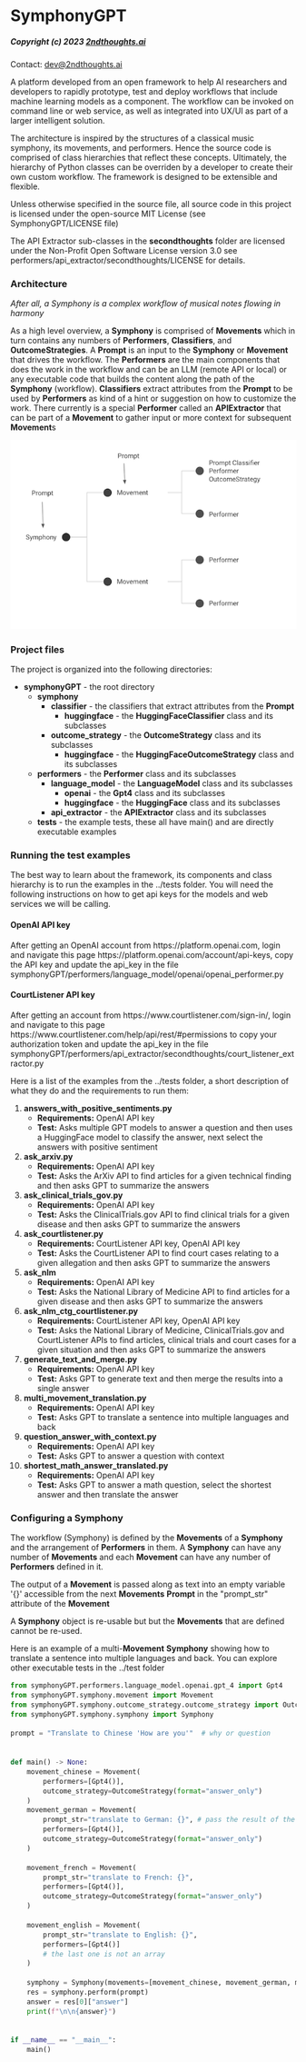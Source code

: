 # SymphonyGPT
##### Copyright (c) 2023 <a href=https://2ndthoughts.ai/>2ndthoughts.ai</a>
Contact: <a href=mailto:dev@2ndthoughts.ai>dev@2ndthoughts.ai</a>

<p>A platform developed from an open framework to help AI researchers and developers to rapidly prototype, test and
deploy workflows that include machine learning models as a component. The workflow can be invoked on command line or web service,
as well as integrated into UX/UI as part of a larger intelligent solution.</p>

<p>The architecture is inspired by the structures of a classical music symphony, its movements, and performers. Hence the
source code is comprised of class hierarchies that reflect these concepts. Ultimately, the hierarchy of Python classes can 
be overriden by a developer to create their own custom workflow. The framework is designed to be extensible and flexible.</p>

<p>Unless otherwise specified in the source file, all source code in this project is licensed under the open-source 
MIT License (see SymphonyGPT/LICENSE file)</p>

<p>The API Extractor sub-classes in the <b>secondthoughts</b> folder are licensed under the Non-Profit Open Software License 
version 3.0 see performers/api_extractor/secondthoughts/LICENSE for details.</p>

### Architecture
<p><i>After all, a Symphony is a complex workflow of musical notes flowing in harmony</i></p>
<p>As a high level overview, a <b>Symphony</b> is comprised of <b>Movements</b> which in turn contains any numbers of 
<b>Performers</b>, <b>Classifiers</b>, and <b>OutcomeStrategies</b>. A <b>Prompt</b> is an input to the <b>Symphony</b>
or <b>Movement</b> that drives the workflow. The <b>Performers</b> are the main components that
does the work in the workflow and can be an LLM (remote API or local) or any executable code that builds the content along 
the path of the <b>Symphony</b> (workflow).  <b>Classifiers</b> extract attributes from the <b>Prompt</b> to be used by
<b>Performers</b> as kind of a hint or suggestion on how to customize the work. There currently is a special <b>Performer</b>
called an <b>APIExtractor</b> that can be part of a <b>Movement</b> to gather input or more context for subsequent
<b>Movement</b>s</p>

![SymphonyGPT.png](images%2FSymphonyGPT.png)

### Project files
<p>The project is organized into the following directories:</p>

- <b>symphonyGPT</b> - the root directory
  - <b>symphony</b>
    - <b>classifier</b> - the classifiers that extract attributes from the <b>Prompt</b>
      - <b>huggingface</b> - the <b>HuggingFaceClassifier</b> class and its subclasses 
    - <b>outcome_strategy</b> - the <b>OutcomeStrategy</b> class and its subclasses
      - <b>huggingface</b> - the <b>HuggingFaceOutcomeStrategy</b> class and its subclasses
  - <b>performers</b> - the <b>Performer</b> class and its subclasses
    - <b>language_model</b> - the <b>LanguageModel</b> class and its subclasses
      - <b>openai</b> - the <b>Gpt4</b> class and its subclasses
      - <b>huggingface</b> - the <b>HuggingFace</b> class and its subclasses
    - <b>api_extractor</b> - the <b>APIExtractor</b> class and its subclasses
  - <b>tests</b> - the example tests, these all have main() and are directly executable examples

### Running the test examples
<p>The best way to learn about the framework, its components and class hierarchy is to run the examples in the 
../tests folder. You will need the following instructions on how to get api keys for the models and web services
we will be calling.</p>

#### OpenAI API key
<p>After getting an OpenAI account from https://platform.openai.com, login and navigate this page 
https://platform.openai.com/account/api-keys, copy the API key and update the api_key in the file 
symphonyGPT/performers/language_model/openai/openai_performer.py</p>

#### CourtListener API key
<p>After getting an account from https://www.courtlistener.com/sign-in/, login and navigate to this page
https://www.courtlistener.com/help/api/rest/#permissions to copy your authorization token and update the api_key in
the file symphonyGPT/performers/api_extractor/secondthoughts/court_listener_extractor.py</p>

<p>Here is a list of the examples from the ../tests folder, a short description of what they do and the requirements to 
run them:</p>

1. <b>answers_with_positive_sentiments.py</b>
    - <b>Requirements:</b> OpenAI API key
    - <b>Test:</b> Asks multiple GPT models to answer a question and then uses a HuggingFace model to classify the answer, next select the answers with positive sentiment
2. <b>ask_arxiv.py</b>
    - <b>Requirements:</b> OpenAI API key
    - <b>Test:</b> Asks the ArXiv API to find articles for a given technical finding and then asks GPT to summarize the answers
2. <b>ask_clinical_trials_gov.py</b>
    - <b>Requirements:</b> OpenAI API key
    - <b>Test:</b> Asks the ClinicalTrials.gov API to find clinical trials for a given disease and then asks GPT to summarize the answers
3. <b>ask_courtlistener.py</b>
    - <b>Requirements:</b> CourtListener API key, OpenAI API key
    - <b>Test:</b> Asks the CourtListener API to find court cases relating to a given allegation and then asks GPT to summarize the answers
4. <b>ask_nlm</b>
    - <b>Requirements:</b> OpenAI API key
    - <b>Test:</b> Asks the National Library of Medicine API to find articles for a given disease and then asks GPT to summarize the answers
5. <b>ask_nlm_ctg_courtlistener.py</b>
    - <b>Requirements:</b> CourtListener API key, OpenAI API key
    - <b>Test:</b> Asks the National Library of Medicine, ClinicalTrials.gov and CourtListener APIs to find articles, clinical trials and court cases for a given situation and then asks GPT to summarize the answers
6. <b>generate_text_and_merge.py</b>
    - <b>Requirements:</b> OpenAI API key
    - <b>Test:</b> Asks GPT to generate text and then merge the results into a single answer
7. <b>multi_movement_translation.py</b>
    - <b>Requirements:</b> OpenAI API key
    - <b>Test:</b> Asks GPT to translate a sentence into multiple languages and back
8. <b>question_answer_with_context.py</b>
    - <b>Requirements:</b> OpenAI API key
    - <b>Test:</b> Asks GPT to answer a question with context
9. <b>shortest_math_answer_translated.py</b>
    - <b>Requirements:</b> OpenAI API key
    - <b>Test:</b> Asks GPT to answer a math question, select the shortest answer and then translate the answer

### Configuring a Symphony
<p>The workflow (Symphony) is defined by the <b>Movements</b> of a <b>Symphony</b> and the arrangement of <b>Performers</b> in them.
A <b>Symphony</b> can have any number of <b>Movements</b> and each <b>Movement</b> can have any number of <b>Performers</b>
defined in it.</p>

<p>The output of a <b>Movement</b> is passed along as text into an empty variable '{}' accessible from the next 
<b>Movements</b> <b>Prompt</b> in the "prompt_str" attribute of the <b>Movement</b></p>

<p>A <b>Symphony</b> object is re-usable but but the <b>Movements</b> that are defined cannot be re-used.</p>

<p>Here is an example of a multi-<b>Movement</b> <b>Symphony</b> showing how to translate a sentence into multiple 
languages and back. You can explore other executable tests in the ../test folder</p>

```python
from symphonyGPT.performers.language_model.openai.gpt_4 import Gpt4
from symphonyGPT.symphony.movement import Movement
from symphonyGPT.symphony.outcome_strategy.outcome_strategy import OutcomeStrategy
from symphonyGPT.symphony.symphony import Symphony

prompt = "Translate to Chinese 'How are you'"  # why or question


def main() -> None:
    movement_chinese = Movement(
        performers=[Gpt4()],
        outcome_strategy=OutcomeStrategy(format="answer_only")
    )
    movement_german = Movement(
        prompt_str="translate to German: {}", # pass the result of the previous movement to the next movement using {}
        performers=[Gpt4()],
        outcome_strategy=OutcomeStrategy(format="answer_only")
    )

    movement_french = Movement(
        prompt_str="translate to French: {}",
        performers=[Gpt4()],
        outcome_strategy=OutcomeStrategy(format="answer_only")
    )

    movement_english = Movement(
        prompt_str="translate to English: {}",
        performers=[Gpt4()]
        # the last one is not an array
    )

    symphony = Symphony(movements=[movement_chinese, movement_german, movement_french, movement_english])
    res = symphony.perform(prompt)
    answer = res[0]["answer"]
    print(f"\n\n{answer}")


if __name__ == "__main__":
    main()
```